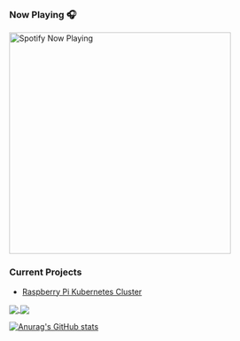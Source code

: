 <!--
**gregnrobinson/gregnrobinson** is a ✨ _special_ ✨ repository because its `README.md` (this file) appears on your GitHub profile.

Here are some ideas to get you started:

- 🔭 I’m currently working on ...
- 🌱 I’m currently learning ...
- 👯 I’m looking to collaborate on ...
- 🤔 I’m looking for help with ...
- 💬 Ask me about ...
- 📫 How to reach me: ...
- 😄 Pronouns: ...
- ⚡ Fun fact: ...
-->

### Now Playing 🎧

[<img src="https://spotify-now-playing-cyan-seven.vercel.app/api/spotify-playing" alt="Spotify Now Playing" width="400" />](https://open.spotify.com/user/gregnrobinson-ca)

### Current Projects
- <a href="https://pisite.gregrobinson.ca">Raspberry Pi Kubernetes Cluster</a>

<a href="https://github.com/gregnrobinson/github-readme-stats">
  <img align="center" src="https://github-readme-stats-gold-omega.vercel.app/api/pin/?username=gregnrobinson&repo=github-readme-stats" />
</a>
<a href="https://github.com/gregnrobinson/convoychat">
  <img align="center" src="https://github-readme-stats-gold-omega.vercel.app/api/pin/?username=gregnrobinson&repo=convoychat" />
</a>

[![Anurag's GitHub stats](https://github-readme-stats-gold-omega.vercel.app/api?username=gregnrobinson)](https://github.com/gregnrobinson/github-readme-stats)

